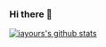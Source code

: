 ### Hi there 👋

[![iayours's github stats](https://github-readme-stats.vercel.app/api?username=iamyours&theme=dracula)](https://github.com/anuraghazra/github-readme-stats)

